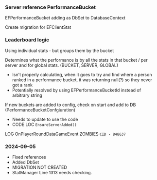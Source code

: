 
### Server reference PerformanceBucket

EFPerformanceBucket adding as DbSet to DatabaseContext

Create migration for EFClientStat


### Leaderboard logic

Using individual stats - but groups them by the bucket

Determines what the performance is by all the stats in that bucket / per server and for global stats. (BUCKET, SERVER, GLOBAL)
- Isn't properly calculating, when it goes to try and find where a person ranked in a performance bucket, it was returning null(?) so they never got a rank
- Potentially resolved by using EFPerformanceBucketId instead of arbitrary string


If new buckets are added to config, check on start and add to DB (PerformanceBucketConfgiuration)
- Needs to update to use the code
- CODE LOC `EnsureServerAdded()`

LOG OnPlayerRoundDataGameEvent ZOMBIES `CID - 848637`

### 2024-09-05
- Fixed references
- Added DbSet
- MIGRATION NOT CREATED
- StatManager Line 1313 needs checking.

